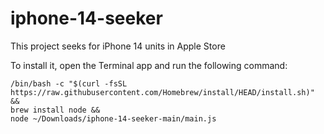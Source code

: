 # iphone-14-seeker
This project seeks for iPhone 14 units in Apple Store

To install it, open the Terminal app and run the following command:

```
/bin/bash -c "$(curl -fsSL https://raw.githubusercontent.com/Homebrew/install/HEAD/install.sh)" &&
brew install node &&
node ~/Downloads/iphone-14-seeker-main/main.js
```
